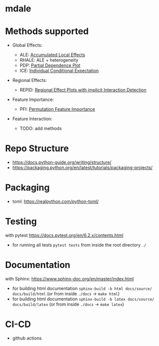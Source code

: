 # mdale

# Methods supported

* Global  Effects:
  - ALE: [Accumulated Local Effects](https://arxiv.org/abs/1612.08468)
  - RHALE: ALE + heterogeneity
  - PDP: [Partial Dependence Plot](https://christophm.github.io/interpretable-ml-book/pdp.html)
  - ICE: [Individual Conditional Expectation](https://arxiv.org/abs/1309.6392)

* Regional Effects:
  - REPID: [Regional Effect Plots with implicit Interaction Detection](https://arxiv.org/abs/2202.07254)

* Feature Importance:
  - PFI: [Permutation Feature Importance](https://arxiv.org/abs/1801.01489)

* Feature Interaction:
  - TODO: add methods

# Repo Structure

* https://docs.python-guide.org/writing/structure/
* https://packaging.python.org/en/latest/tutorials/packaging-projects/

# Packaging

* toml: https://realpython.com/python-toml/

# Testing

with pytest https://docs.pytest.org/en/6.2.x/contents.html

* for running all tests `pytest tests` from inside the root directory `./`

# Documentation

with Sphinx: https://www.sphinx-doc.org/en/master/index.html

* for building html documentation `sphinx-build -b html docs/source/ docs/build/html` (or from inside `./docs` -> `make html`)  
* for building html documentation `sphinx-build -b latex docs/source/ docs/build/latex` (or from inside `./docs` -> `make latex`)

# CI-CD
* github actions
